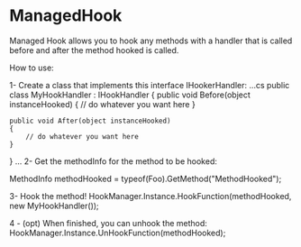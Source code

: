 # ManagedHook
Managed Hook allows you to hook any methods with a handler that is called before and after the method hooked is called.

How to use:

1- Create a class that implements this interface IHookerHandler:
...cs
public class MyHookHandler : IHookHandler
{
    public void Before(object instanceHooked)
    {
        // do whatever you want here
    }
    
    public void After(object instanceHooked)
    {
        // do whatever you want here
    }
}
...
2- Get the methodInfo for the method to be hooked:

MethodInfo methodHooked = typeof(Foo).GetMethod("MethodHooked");

3- Hook the method!
HookManager.Instance.HookFunction(methodHooked, new MyHookHandler());

4 - (opt) When finished, you can unhook the method:
HookManager.Instance.UnHookFunction(methodHooked);

